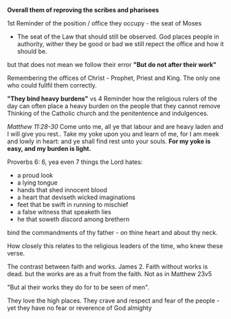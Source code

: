 **Overall them of reproving the scribes and pharisees**

1st Reminder of the position / office they occupy - the seat of Moses
- The seat of the Law that should still be observed.
God places people in authority, wither they be good or bad we still repect the office and how it should be.

but that does not mean we follow their error
**"But do not after their work"**

Remembering the offices of Christ - Prophet, Priest and King.
The only one who could fullfil them correctly.

**"They bind heavy burdens"** vs 4
Reminder how the religious rulers of the day can often place a heavy
burden on the people that they cannot remove
Thinking of the Catholic church and the penitentence and indulgences.

*Matthew 11:28-30*
Come unto me, all ye that labour and are heavy laden and I will give you rest..
Take my yoke upon you and learn of me, for I am meek and lowly in heart: and ye shall find rest unto your souls.
**For my yoke is easy, and my burden is light.**

Proverbs 6:
6, yea even 7 things the Lord hates:

- a proud look
- a lying tongue
- hands that shed innocent blood
- a heart that deviseth wicked imaginations
- feet that be swift in running to mischief
- a false witness that speaketh lies
- he that soweth discord among brethern

bind the commandments of thy father - on thine heart and about thy neck.

How closely this relates to the religious leaders of the time, who knew these verse.

The contrast between faith and works. James 2.
Faith without works is dead.
but the works are as a fruit from the faith. Not as in Matthew 23v5

"But al their works they do for to be seen of men".

They love the high places. They crave and respect and fear of the people - yet they have no fear or reverence of God almighty